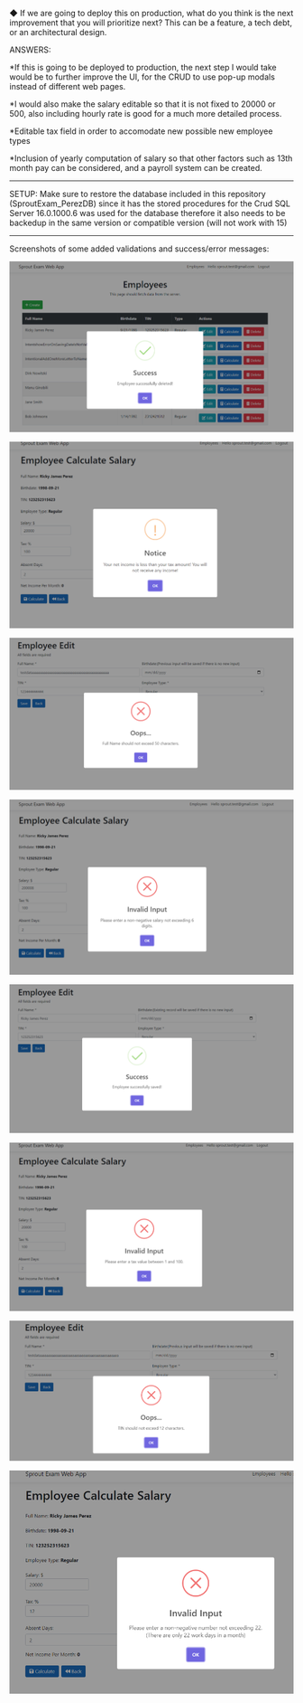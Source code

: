 ◆ If we are going to deploy this on production, what do you think is the next
improvement that you will prioritize next? This can be a feature, a tech debt, or
an architectural design.

ANSWERS:

*If this is going to be deployed to production, the next step I would take would be to further improve the UI, for the CRUD to use pop-up modals instead of different web pages.

*I would also make the salary editable so that it is not fixed to 20000 or 500, also including hourly rate is good for a much more detailed process.

*Editable tax field in order to accomodate new possible new employee types

*Inclusion of yearly computation of salary so that other factors such as 13th month pay can be considered, and a payroll system can be created.

***************

SETUP: Make sure to restore the database included in this repository (SproutExam_PerezDB) since it has the stored procedures for the Crud 
SQL Server 16.0.1000.6 was used for the database therefore it also needs to be backedup in the same version or compatible version (will not work with 15)
***************

Screenshots of some added validations and success/error messages:

![Delete Success Image](https://github.com/RageKingBanana/Sprout.Exam.WebApp_Perez/raw/main/Images/DeleteSuccess.PNG)

![Income and Tax Calculation Validate Image](https://github.com/RageKingBanana/Sprout.Exam.WebApp_Perez/raw/main/Images/IncomeAndTaxCalculationValidate.png)

![Name Validate Image](https://github.com/RageKingBanana/Sprout.Exam.WebApp_Perez/raw/main/Images/NameValidate.png)

![Salary Validate Image](https://github.com/RageKingBanana/Sprout.Exam.WebApp_Perez/raw/main/Images/SalaryValidate.PNG)

![Save Success Image](https://github.com/RageKingBanana/Sprout.Exam.WebApp_Perez/raw/main/Images/SaveSuccess.PNG)

![Tax Percent Validate Image](https://github.com/RageKingBanana/Sprout.Exam.WebApp_Perez/raw/main/Images/TaxPercentValidate.PNG)

![TIN Validate Image](https://github.com/RageKingBanana/Sprout.Exam.WebApp_Perez/raw/main/Images/TinValidate.png)

![Working Days Validate Image](https://github.com/RageKingBanana/Sprout.Exam.WebApp_Perez/raw/main/Images/WorkingDaysValidate.png)

